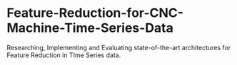 # Feature-Reduction-for-CNC-Machine-Time-Series-Data
Researching, Implementing and Evaluating state-of-the-art architectures for Feature Reduction in TIme Series data.

